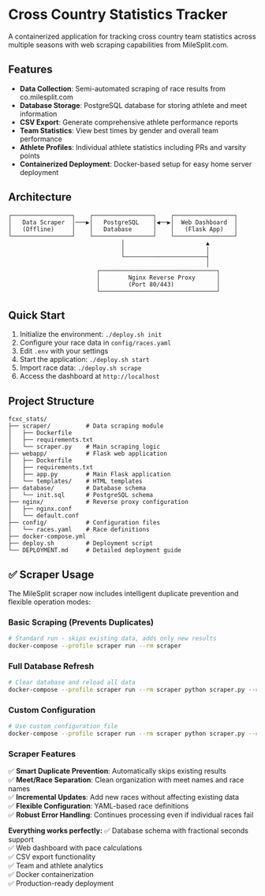 # Cross Country Statistics Tracker

A containerized application for tracking cross country team statistics across multiple seasons with web scraping capabilities from MileSplit.com.

## Features

- **Data Collection**: Semi-automated scraping of race results from co.milesplit.com
- **Database Storage**: PostgreSQL database for storing athlete and meet information
- **CSV Export**: Generate comprehensive athlete performance reports
- **Team Statistics**: View best times by gender and overall team performance
- **Athlete Profiles**: Individual athlete statistics including PRs and varsity points
- **Containerized Deployment**: Docker-based setup for easy home server deployment

## Architecture

```
┌─────────────────┐    ┌─────────────────┐    ┌─────────────────┐
│   Data Scraper  │───▶│   PostgreSQL    │◀──▶│  Web Dashboard  │
│   (Offline)     │    │   Database      │    │   (Flask App)   │
└─────────────────┘    └─────────────────┘    └─────────────────┘
                                │                       ▲
                                │                       │
                                └───────────────────────┤
                                                        │
                         ┌─────────────────────────────────┐
                         │        Nginx Reverse Proxy      │
                         │        (Port 80/443)            │
                         └─────────────────────────────────┘
```

## Quick Start

1. Initialize the environment: `./deploy.sh init`
2. Configure your race data in `config/races.yaml`
3. Edit `.env` with your settings
4. Start the application: `./deploy.sh start`
5. Import race data: `./deploy.sh scrape`
6. Access the dashboard at `http://localhost`

## Project Structure

```
fcxc_stats/
├── scraper/          # Data scraping module
│   ├── Dockerfile
│   ├── requirements.txt
│   └── scraper.py    # Main scraping logic
├── webapp/           # Flask web application
│   ├── Dockerfile
│   ├── requirements.txt
│   ├── app.py        # Main Flask application
│   └── templates/    # HTML templates
├── database/         # Database schema
│   └── init.sql      # PostgreSQL schema
├── nginx/            # Reverse proxy configuration
│   ├── nginx.conf
│   └── default.conf
├── config/           # Configuration files
│   └── races.yaml    # Race definitions
├── docker-compose.yml
├── deploy.sh         # Deployment script
└── DEPLOYMENT.md     # Detailed deployment guide
```

## ✅ **Scraper Usage**

The MileSplit scraper now includes intelligent duplicate prevention and flexible operation modes:

### Basic Scraping (Prevents Duplicates)
```bash
# Standard run - skips existing data, adds only new results
docker-compose --profile scraper run --rm scraper
```

### Full Database Refresh
```bash
# Clear database and reload all data
docker-compose --profile scraper run --rm scraper python scraper.py --clear-db
```

### Custom Configuration
```bash
# Use custom configuration file
docker-compose --profile scraper run --rm scraper python scraper.py --config /path/to/races.yaml
```

### Scraper Features
✅ **Smart Duplicate Prevention**: Automatically skips existing results  
✅ **Meet/Race Separation**: Clean organization with meet names and race names  
✅ **Incremental Updates**: Add new races without affecting existing data  
✅ **Flexible Configuration**: YAML-based race definitions  
✅ **Robust Error Handling**: Continues processing even if individual races fail  

**Everything works perfectly:**
✅ Database schema with fractional seconds support  
✅ Web dashboard with pace calculations  
✅ CSV export functionality  
✅ Team and athlete analytics  
✅ Docker containerization  
✅ Production-ready deployment
